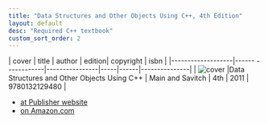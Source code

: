 ```yaml
---
title: "Data Structures and Other Objects Using C++, 4th Edition"
layout: default
desc: "Required C++ textbook"
custom_sort_order: 2
---
```


| cover             | title                    | author      | edition| copyright |     isbn |
|-------------------|------        ------------|----------------|-----|------|---------------|
| ![cover](ds4.gif) |Data Structures and Other Objects Using C++ | Main and Savitch | 4th | 2011 | 9780132129480 |

* [at Publisher website](https://www.pearsonhighered.com/program/Main-Data-Structures-and-Other-Objects-Using-C-4th-Edition/PGM171657.html)
* [on Amazon.com](https://www.amazon.com/Data-Structures-Other-Objects-Using/dp/0132129485)
